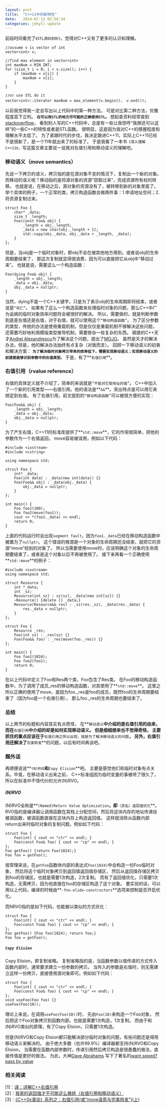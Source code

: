 ```yaml
---
layout: post
title:  "C++11中的新特性"
date:   2014-07-12 02:56:34
categories: jekyll update
---
```


前段时间看完了`《STL源码剖析》`，觉得对C++又有了更多的认识和理解。

    //assume v is vector of int
    vector<int> v;

    //find max element in vector<int>
    int maxNum = MIN_INT;
    for (size_t i = 0; i < v.size(); i++) {
        if (maxNum < v[i]) {
            maxNum = v[i];
        }
    }

    //or use STL do it
    vector<int>::iterator maxNum = max_element(v.begin()， v.end());

以前我觉得我一定会写出以上代码中的第一种方法。
可是对比第二种方法，优雅程度高下立判。
**`在可以用STL的地方尽可能的正确使用STL。`**
想起查资料经常查到[stackoverflow](http://stackoverflow.com)，
看到别人写的C++代码中，总是有一些让我惊呼“我擦还可以这样”的一些C++的特性或者是STL函数。
很明显，这是因为我对C++的撑握程度和理解水平太低了。
为了紧跟时代的步伐，我决定跟进C++11，实际上C++11已经不是很新了，是一个11年就出来了的标准了。
于是我看了一本书`《深入理解C++11》`，写这篇文章主要说一说我对右值引用和移动语义的理解吧。

### **移动语义（move semantics）** ###
先说一下拷贝的语义，拷贝指的是在源对象不变的情况下，复制出一个新的对象。
而移动的语义呢？移动指的是将源对象的资源“窃取过来”，完成资源所有权的转移。
也就是说，在移动之后，源对象的资源没有了，被转移到新的对象里面了。
举个具体的例子，一个正常的类，拷贝构造函数会做两件事：1.申请地址空间；2.将资源复制过来。

    struct Foo {
        char* _data;
        size_t _length;
        Foo(const Foo& obj) {
            _length = obj._length;
            _data = new char[obj._length + 1];
            std::copy(obj._data, obj._data + _length, _data);
        }
    };

但是，当obj是一个临时对象时，即obj不会在被其他地方用到，或者说obj的生命周期要结束了，
那这次复制就显得很浪费，因为可以直接把它从obj中“移动过来”。
也就是说，需要这么一个构造函数：

    Foo(dying Foo& obj) {
        _length = obj._length;
        _data = obj._data;
        obj._data = nullptr;
    }

当然，dying不是一个C++关键字，只是为了表示obj的生命周期即将结束，或者说是`“将亡”`。
如果有了这么一个构造函数来处理临时对象的问题，那么C++中广为诟病的临时对象效率问题将会被很好的解决。
所以，需要做的，就是判断参数到底是左值还是右值，对于右值，就可以使用这个`“移动构造函数”`。
为了区分参数的类型，传统的办法是使用重载机制，但是仅仅是重载机制不够解决这些问题，
还需要巧妙地利用模版类型推导机制，需要掺杂一些复杂的东西。
碉堡的C++天才[Andrei Alexandrescu](http://en.wikipedia.org/wiki/Andrei_Alexandrescu)为了解决这个问题，提出了[MOJO](http://www.drdobbs.com/move-constructors/184403855)。
虽然是天才的解决办法，但是，他的解决办法始终有点复杂（对我而言）。
回顾一下移动语义的初衷和解决方案：
**`为了解决临时对象拷贝带来的效率低下，需要实现移动语义；实现移动语义的前提是能够识别参数中的右值类型。`**
于是，有了**`右值引用`**。

### **右值引用（rvalue reference）** ###
右值的具体定义就不介绍了，简单的来说就是`“不能对它取地址的值”`。
C++中加入了一个新的引用类型——右值引用。他的语法是**`&&`**。突出特点是可以用它来绑定到右值。
有了右值引用，前文提到的`“移动构造函数”`可以被很方便的实现：

    Foo(Foo&& obj) {
        _length = obj._length;
        _data = obj._data;
        obj._data = nullptr;
    }

为了产生右值，C++11的标准库提供了**`std::move`**，它的作用很简单，把他的参数作为一个右值返回。
move容易被误用，例如以下代码：

    #include <iostream>
    #include <cstring>

    using namespace std;

    struct Foo {
        int* _data;
        Foo(int data) : _data(new int(data)) {}
        Foo(Foo&& obj) : _data(obj._data) {
            obj._data = nullptr;
        }
    };

    int main() {
        Foo foo1(100);
        Foo foo2(move(foo1));
        cout << *(foo1._data) << endl;
        return 0;
    }

上面的代码运行时会出现`segment fault`，因为`foo1._data`已经在移动构造函数中被置为了`nullptr`。
这个错误的根源是一个对象的生命周期还没结束，就把它的资源“move”给别的对象了。
所以当需要使用move时，应该明确这个对象的生命周期要结束了，或者是这个对象以后不再被使用了。
接下来再看一个正确使用**`std::move`**的例子：

    #include <iostream>
    using namespace std;

    struct Resource {
        int *_data;
        int _sz;
        Resource(int sz) : sz(sz), _data(new int[sz]) {}
        ~Resource() {delete [] _data;}
        Resource(Resource&& res) : _sz(res._sz), _data(res._data) {
            res._data = nullptr;
        }
    };

    struct Foo {
        Resource _res;
        Foo(int sz) : _res(sz) {}
        Foo(Foo&& foo) : _res(move(foo._res)) {}
    };

    int main() {
        Foo foo1(1024);
        Foo foo2(foo1);
        return 0;
    }

在以上代码中定义了Foo和Res两个类，Foo包含了Res类。
在Foo的移动构造函数中，为了调用了成员\_res的移动构造函数，对其使用了**`std::move`**。
这里之所以正确的使用了move，是因为foo.\_res是foo的成员，既然foo的生命周期要结束了（因为foo是一个右值引用），
那么foo.\_res的生命周期也要结束了。

### **总结** ##
以上两节的标题和内容其实有点奇怪，
在**`移动语义`**中介绍的是右值引用的由来，
而在**`右值引用`**中介绍的却是如何实现移动语义。
但是细细想来也不觉得奇怪，
主要抓住的重点应该在于**`右值引用之所以出现，就是为了解决移动语义的问题`**，
另外，右值引用还解决了**`完美转发`**的问题，以后有时间再谈吧。

### **题外话** ##
再顺便说说**`(N)RVO`**和**`Copy Elision`**吧。
主要是感觉他们和临时对象有点关系。毕竟，在移动语义出来之前，
C++标准组因为临时变量的事被喷了很久了，所以在标准中不惜代价的允许(N)RVO。

##### **(N)RVO** #####
(N)RVO全称是**`(Named)Return Value Optimization`**，即**`（具名）返回值优化`**。
RVO指的是编译器让调用函数在其栈上分配空间，然后将这块内存的地址传递给被调函数，被调函数直接在这块内存上构造返回值。
这样就消除从函数内部return出来时临时对象的复制问题。例如如下代码：

    struct Foo {
        Foo(int) { cout << "ctr" << endl; }
        Foo(const Foo& foo) { cout << "cp" << endl; }
    };
    Foo getFoo() {return Foo(1024);}
    Foo foo = getFoo();

按常理来说，在`getFoo`函数体内部的表达式`Foo(1024)`中会构造一份Foo临时对象，
然后将这个临时对象拷贝到返回值返回值存储区，
然后从返回值存储区拷贝到foo的存储区。也就是需要1次构造，2次复制。
而有了返回值优化，只需要1次构造，无需拷贝，因为他直接在foo的存储区构造了这个对象。
要实验的话，可以用以上代码，编译的时候由**`-fno-elide-constructors`**选项来控制是否开启优化。

而NRVO指的是如下代码，也能被以类似的方式优化：

    struct Foo {
        Foo(int) { cout << "ctr" << endl; }
        Foo(const Foo& foo) { cout << "cp" << endl; }
    };
    Foo getFoo() {Foo foo(1024); return foo;}
    Foo foo = getFoo();

##### **`Copy Elision`** #####
Copy Elision，即复制省略。
复制省略指的是，当函数参数以值传递的方式传入函数内部时，通常要求建立一份参数的拷贝。
当传入的参数是右值时，则无需建立这样一份拷贝，直接使用源对象即可。例如如下代码：

    struct Foo {
        Foo(int) { cout << "ctr" << endl; }
        Foo(const Foo& foo) { cout << "cp" << endl; }
    };
    void useFoo(Foo foo) {}
    useFoo(Foo(10));

理论上来说，在调用`useFoo(Foo(10))`时，
先由`Foo(10)`来构造一个Foo对象，
然后把这个Foo对象拷贝到函数内部。也就是需要1次构造，1次复制。
而由于和(N)RVO类似的原理，有了Copy Elision，只需要1次构造。

但是(N)RVO和Copy Elision都只能解决部分临时对象的问题，有些问题还是得用移动语义来解决的。
由于绝大多数（也许99.9%）编译器都支持(N)RVO和Copy Elision，
当需要在函数内部参数时，传递引用然后拷贝构造是很愚蠢的做法，直接传值是更好的做法。
为此，大神[Dave Abrahams](http://en.wikipedia.org/wiki/David_Abrahams_(computer_programmer))
写下了著名的[want spped? pass by value](http://fpcfjf.blog.163.com/blog/static/5546979320133174350249/)

### **相关阅读** ###
\[1\]：[译：详解C++右值引用](http://jxq.me/2012/06/06/%E8%AF%91%E8%AF%A6%E8%A7%A3c%E5%8F%B3%E5%80%BC%E5%BC%95%E7%94%A8/#section_06)    
\[2\]：[我家的返回值才不可能这么傲娇（右值引用和移动语义）](http://darkc.at/cxx_rvalue_reference/)    
\[3\]：[《C++0x漫谈》系列之：右值引用(或“move语意与完美转发”)(上)](http://blog.csdn.net/pongba/article/details/1684519)

